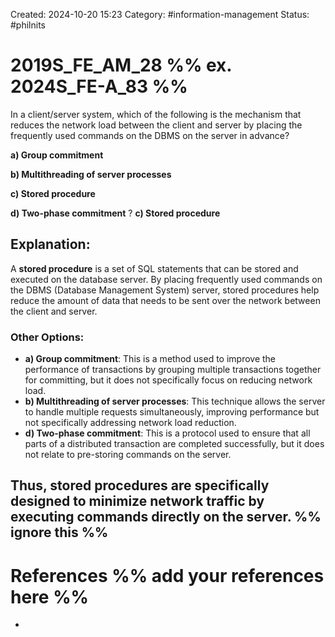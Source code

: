 Created: 2024-10-20 15:23
Category: #information-management 
Status: #philnits



# 2019S_FE_AM_28 %% ex. 2024S_FE-A_83 %%

In a client/server system, which of the following is the mechanism that reduces the network load between the client and server by placing the frequently used commands on the DBMS on the server in advance? 

**a) Group commitment** 

**b) Multithreading of server processes** 

**c) Stored procedure** 

**d) Two-phase commitment**
?
**c) Stored procedure** 
## **Explanation:**

A **stored procedure** is a set of SQL statements that can be stored and executed on the database server. By placing frequently used commands on the DBMS (Database Management System) server, stored procedures help reduce the amount of data that needs to be sent over the network between the client and server.

### Other Options:

- **a) Group commitment**: This is a method used to improve the performance of transactions by grouping multiple transactions together for committing, but it does not specifically focus on reducing network load.
- **b) Multithreading of server processes**: This technique allows the server to handle multiple requests simultaneously, improving performance but not specifically addressing network load reduction.
- **d) Two-phase commitment**: This is a protocol used to ensure that all parts of a distributed transaction are completed successfully, but it does not relate to pre-storing commands on the server.

Thus, **stored procedures** are specifically designed to minimize network traffic by executing commands directly on the server.
%% ignore this %%
---









# References %% add your references here %%
- 